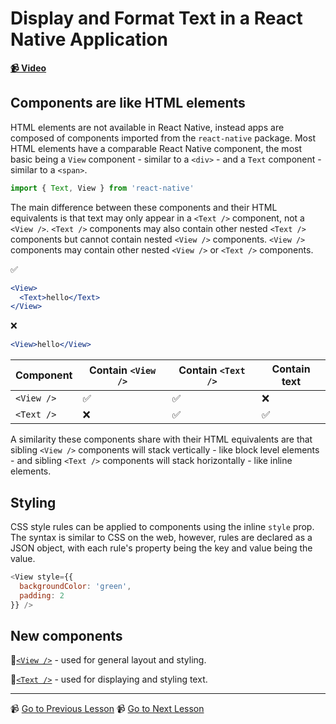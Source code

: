 # Display and Format Text in a React Native Application

**[📹 Video](https://egghead.io/lessons/react-native-display-and-format-text-in-a-react-native-application)**

## Components are like HTML elements

HTML elements are not available in React Native, instead apps are composed of components imported from the `react-native` package. Most HTML elements have a comparable React Native component, the most basic being a `View` component - similar to a `<div>` - and a `Text` component - similar to a `<span>`.

```jsx
import { Text, View } from 'react-native'
```

The main difference between these components and their HTML equivalents is that text may only appear in a `<Text />` component, not a `<View />`. `<Text />` components may also contain other nested `<Text />` components but cannot contain nested `<View />` components. `<View />` components may contain other nested `<View />` or `<Text />` components.

✅
```jsx
<View>
  <Text>hello</Text>
</View>
```

❌
```jsx
<View>hello</View>
```

| Component  | Contain `<View />` | Contain `<Text />` | Contain text |
| ---------- | ------------------ | ------------------ | ------------ |
| `<View />` | ✅                 |✅                  |❌            |
| `<Text />` | ❌                 |✅                  |✅            |

A similarity these components share with their HTML equivalents are that sibling `<View />` components will stack vertically - like block level elements - and sibling `<Text />` components will stack horizontally - like inline elements.

## Styling

CSS style rules can be applied to components using the inline `style` prop. The syntax is similar to CSS on the web, however, rules are declared as a JSON object, with each rule's property being the key and value being the value.

```js
<View style={{
  backgroundColor: 'green',
  padding: 2
}} />
```

## New components
🤔[`<View />`](https://reactnative.dev/docs/view) - used for general layout and styling.

🤔[`<Text />`](https://reactnative.dev/docs/text) - used for displaying and styling text.

---

📹 [Go to Previous Lesson](https://egghead.io/lessons/react-native-reload-the-simulator-when-changes-occur-in-react-native-apps)
📹 [Go to Next Lesson](https://egghead.io/lessons/react-native-layout-react-native-components-with-flexbox)

